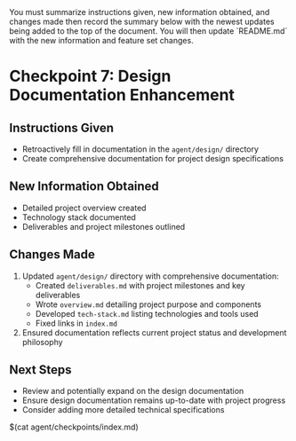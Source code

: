 <PROMPT immutable>
You must summarize instructions given, new information obtained, and changes made then record the summary below with the newest updates being added to the top of the document. You will then update `README.md` with the new information and feature set changes.
</PROMPT>

# Checkpoint 7: Design Documentation Enhancement

## Instructions Given
- Retroactively fill in documentation in the `agent/design/` directory
- Create comprehensive documentation for project design specifications

## New Information Obtained
- Detailed project overview created
- Technology stack documented
- Deliverables and project milestones outlined

## Changes Made
1. Updated `agent/design/` directory with comprehensive documentation:
   - Created `deliverables.md` with project milestones and key deliverables
   - Wrote `overview.md` detailing project purpose and components
   - Developed `tech-stack.md` listing technologies and tools used
   - Fixed links in `index.md`
2. Ensured documentation reflects current project status and development philosophy

## Next Steps
- Review and potentially expand on the design documentation
- Ensure design documentation remains up-to-date with project progress
- Consider adding more detailed technical specifications

$(cat agent/checkpoints/index.md)